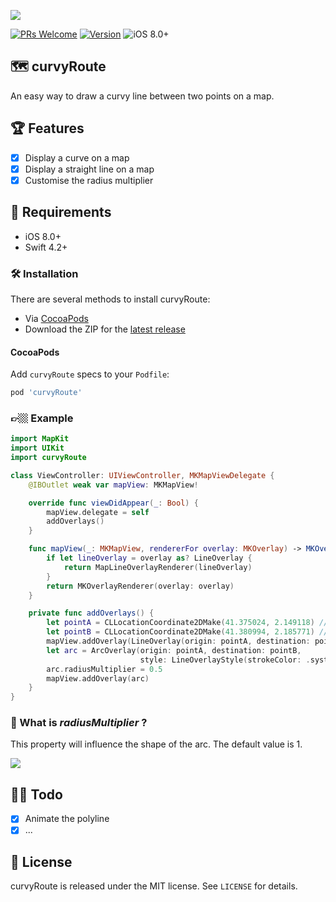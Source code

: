 ![](docs/readme_header.jpg)

[![PRs Welcome](https://img.shields.io/badge/PRs-welcome-brightgreen.svg)](http://makeapullrequest.com)
[![Version](https://img.shields.io/cocoapods/v/curvyRoute.svg?style=flat)](http://cocoapods.org/pods/curvyRoute)
![iOS 8.0+](https://img.shields.io/badge/iOS-8.0%2B-blue.svg)

## 🗺 curvyRoute

An easy way to draw a curvy line between two points on a map.

## 🏆 Features

- [x] Display a curve on a map
- [x] Display a straight line on a map
- [x] Customise the radius multiplier

## 📝 Requirements

- iOS 8.0+
- Swift 4.2+

### 🛠 Installation

There are several methods to install curvyRoute:

- Via [CocoaPods](https://cocoapods.org)
- Download the ZIP for the [latest release](https://github.com/metrolab/curvyRoute/releases/latest)

#### CocoaPods

Add `curvyRoute` specs to your `Podfile`:

```ruby
pod 'curvyRoute'
```

### 👉🏼 Example

```swift
import MapKit
import UIKit
import curvyRoute

class ViewController: UIViewController, MKMapViewDelegate {
    @IBOutlet weak var mapView: MKMapView!

    override func viewDidAppear(_: Bool) {
        mapView.delegate = self
        addOverlays()
    }

    func mapView(_: MKMapView, rendererFor overlay: MKOverlay) -> MKOverlayRenderer {
        if let lineOverlay = overlay as? LineOverlay {
            return MapLineOverlayRenderer(lineOverlay)
        }
        return MKOverlayRenderer(overlay: overlay)
    }

    private func addOverlays() {
		let pointA = CLLocationCoordinate2DMake(41.375024, 2.149118) // Plaça d'Espanya, Barcelona
		let pointB = CLLocationCoordinate2DMake(41.380994, 2.185771) // Plaça Pau Vila, 1, Barcelona
        mapView.addOverlay(LineOverlay(origin: pointA, destination: pointB))
        let arc = ArcOverlay(origin: pointA, destination: pointB,
                             style: LineOverlayStyle(strokeColor: .systemTeal, lineWidth: 4, alpha: 1))
        arc.radiusMultiplier = 0.5
        mapView.addOverlay(arc)
    }
}
```

### 🤔 What is *radiusMultiplier* ?

This property will influence the shape of the arc. The default value is 1.

![](docs/radiusMultiplier.png)

## 👨‍💻 Todo

- [x] Animate the polyline
- [x] ...

## 📖 License

curvyRoute is released under the MIT license. See `LICENSE` for details.
